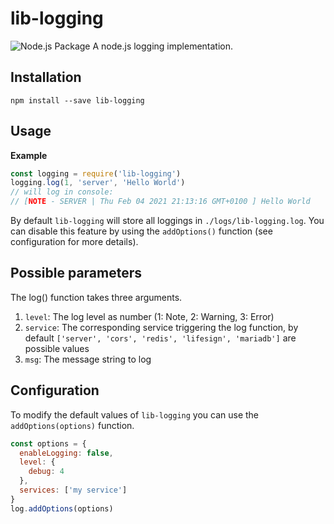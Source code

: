 # lib-logging
![Node.js Package](https://github.com/cira-cloud/lib-logging/workflows/Node.js%20Package/badge.svg)
A node.js logging implementation.

## Installation
```
npm install --save lib-logging
```

## Usage
**Example**
```javascript
const logging = require('lib-logging')
logging.log(1, 'server', 'Hello World')
// will log in console:
// [NOTE - SERVER | Thu Feb 04 2021 21:13:16 GMT+0100 ] Hello World
```
By default `lib-logging` will store all loggings in `./logs/lib-logging.log`. You can disable this feature by using the `addOptions()` function (see configuration for more details).

## Possible parameters
The log() function takes three arguments. 
1. `level`: The log level as number (1: Note, 2: Warning, 3: Error)
2. `service`: The corresponding service triggering the log function, by default `['server', 'cors', 'redis', 'lifesign', 'mariadb']` are possible values
3. `msg`: The message string to log

## Configuration
To modify the default values of `lib-logging` you can use the `addOptions(options)` function. 
```javascript
const options = {
  enableLogging: false,
  level: {
    debug: 4
  },
  services: ['my service']
}
log.addOptions(options)
```